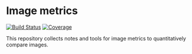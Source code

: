# Image metrics
[![Build Status](https://github.com/JMMC-OpenDev/ImageMetrics/actions/workflows/CI.yml/badge.svg?branch=main)](https://github.com/JMMC-OpenDev/ImageMetrics.jl/actions/workflows/CI.yml?query=branch%3Amain)
[![Coverage](https://codecov.io/gh/JMMC-OpenDev/ImageMetrics/branch/main/graph/badge.svg)](https://codecov.io/gh/JMMC-OpenDev/ImageMetrics)

This repository collects notes and tools for image metrics to quantitatively
compare images.
